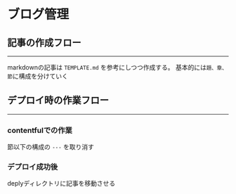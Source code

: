 # ブログ管理

## 記事の作成フロー
---

markdownの記事は `TEMPLATE.md` を参考にしつつ作成する。
基本的には`題、章、節`に構成を分けていく

## デプロイ時の作業フロー
---
### contentfulでの作業
節以下の構成の
`---` を取り消す

### デプロイ成功後
deplyディレクトリに記事を移動させる
